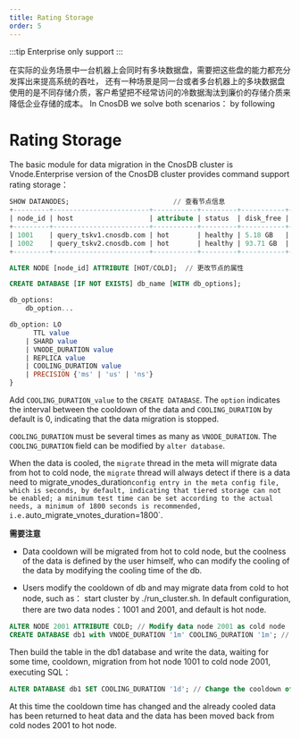 ```yaml
---
title: Rating Storage
order: 5
---
```


:::tip
Enterprise only support
:::

在实际的业务场景中一台机器上会同时有多块数据盘，需要把这些盘的能力都充分发挥出来提高系统的吞吐，
还有一种场景是同一台或者多台机器上的多块数据盘使用的是不同存储介质，客户希望把不经常访问的冷数据淘汰到廉价的存储介质来降低企业存储的成本。
In CnosDB we solve both scenarios： by following

# Rating Storage

The basic module for data migration in the CnosDB cluster is Vnode.Enterprise version of the CnosDB cluster provides command support rating storage：

```SQL
SHOW DATANODES;                          // 查看节点信息
+---------+------------------------+-----------+---------+-----------+------------+----------------------------------+
| node_id | host                   | attribute | status  | disk_free | disk_total | location   | last_updated_time   |
+---------+------------------------+-----------+---------+-----------+------------+----------------------------------+
| 1001    | query_tskv1.cnosdb.com | hot       | healthy | 5.18 GB   | 7.37 GB    | /dc1/rack1 | 2023-06-05 02:30:22 |
| 1002    | query_tskv2.cnosdb.com | hot       | healthy | 93.71 GB  | 240.11 GB  | /dc1/rack2 | 2023-06-05 02:30:19 |
+---------+------------------------+-----------+---------+-----------+------------+----------------------------------+

ALTER NODE [node_id] ATTRIBUTE [HOT/COLD];  // 更改节点的属性 
```

```SQL
CREATE DATABASE [IF NOT EXISTS] db_name [WITH db_options];

db_options:
    db_option...

db_option: LO
      TTL value
    | SHARD value
    | VNODE_DURATION value
    | REPLICA value
    | COOLING_DURATION value
    | PRECISION {'ms' | 'us' | 'ns'}
}
```

Add `COOLING_DURATION_value` to the `CREATE DATABASE`. The `option` indicates the interval between the cooldown of the data and `COOLING_DURATION` by default is 0, indicating that the data migration is stopped.

`COOLING_DURATION` must be several times as many as `VNODE_DURATION`. The `COOLING_DURATION` field can be modified by `alter database`.

When the data is cooled, the `migrate` thread in the meta will migrate data from hot to cold node, the `migrate` thread will always detect if there is a data need to migrate_vnodes_duration`config entry in the meta config file, which is seconds, by default, indicating that tiered storage can not be enabled; a minimum test time can be set according to the actual needs, a minimum of 1800 seconds is recommended, i.e.`auto_migrate_vnotes_duration=1800\`.

**需要注意**

- Data cooldown will be migrated from hot to cold node, but the coolness of the data is defined by the user himself, who can modify the cooling of the data by modifying the cooling time of the db.

- Users modify the cooldown of db and may migrate data from cold to hot node, such as：
  start cluster by ./run_cluster.sh. In default configuration, there are two data nodes：1001 and 2001, and default is hot node.

```SQL
ALTER NODE 2001 ATTRIBUTE COLD; // Modify data node 2001 as cold node
CREATE DATABASE db1 with VNODE_DURATION '1m' COOLING_DURATION '1m'; // Create a database called db1 on 1001 node with VNODE_DURATIONs set to 1 minute and COOLING_DURATION.
```

Then build the table in the db1 database and write the data, waiting for some time, cooldown, migration from hot node 1001 to cold node 2001, executing SQL：

```SQL
ALTER DATABASE db1 SET COOLING_DURATION '1d'; // Change the cooldown of db1 database from 1 minute above to 1 day
```

At this time the cooldown time has changed and the already cooled data has been returned to heat data and the data has been moved back from cold nodes 2001 to hot node.
